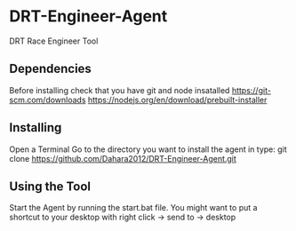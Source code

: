 # DRT-Engineer-Agent

DRT Race Engineer Tool

## Dependencies

Before installing check that you have git and node insatalled
https://git-scm.com/downloads
https://nodejs.org/en/download/prebuilt-installer

## Installing

Open a Terminal
Go to the directory you want to install the agent in
type: git clone https://github.com/Dahara2012/DRT-Engineer-Agent.git

## Using the Tool

Start the Agent by running the start.bat file. You might want to put a shortcut to your desktop with right click -> send to -> desktop
